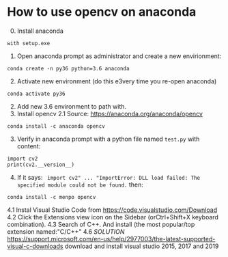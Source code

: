 # How to use opencv on anaconda
0. Install anaconda
```
with setup.exe
```
1. Open anaconda prompt as administrator and create a new envirionment:
```
conda create -n py36 python=3.6 anaconda

```
2. Activate new environment (do this e3very time you re-open anaconda)
```
conda activate py36
```
2. Add new 3.6 environment to path with.
2. Install opencv 
2.1 Source: https://anaconda.org/anaconda/opencv
```
conda install -c anaconda opencv
```
3. Verify in anaconda prompt with a python file named `test.py` with content:
```
import cv2
print(cv2.__version__)
```

4. If it says: ` import cv2" ... "ImportError: DLL load failed: The specified module could not be found.` then:
```
conda install -c menpo opencv
```
4.1 Instal Visual Studio Code from https://code.visualstudio.com/Download
4.2 Click the Extensions view icon on the Sidebar (orCtrl+Shift+X keyboard combination).
4.3 Search of C++. And install (the most popular/top extension named:"C/C++"
4.6 *SOLUTION* https://support.microsoft.com/en-us/help/2977003/the-latest-supported-visual-c-downloads download and install visual studio 2015, 2017 and 2019
